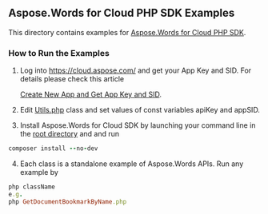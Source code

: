 ## Aspose.Words for Cloud PHP SDK Examples
This directory contains examples for [Aspose.Words for Cloud PHP SDK](https://github.com/aspose-words/Aspose.Words-for-Cloud/tree/master/SDKs/Aspose.Words-Cloud-SDK-for-PHP).

### How to Run the Examples
1. Log into https://cloud.aspose.com/ and get your App Key and SID. For details please check this article

   [Create New App and Get App Key and SID](https://docs.asposeptyltd.com/display/totalcloud/Create+New+App+and+Get+App+Key+and+SID).

2. Edit [Utils.php](https://github.com/aspose-words/Aspose.Words-for-Cloud/blob/master/Examples/PHP/Utils.php) class and set values of const variables apiKey and appSID.
3. Install Aspose.Words for Cloud SDK by launching your command line in the [root directory](https://github.com/aspose-words/Aspose.Words-for-Cloud/tree/master/Examples/PHP) and and run 
```ruby
composer install --no-dev
```
4. Each class is a standalone example of Aspose.Words APIs. Run any example by 
```ruby
php className
e.g.
php GetDocumentBookmarkByName.php
```
